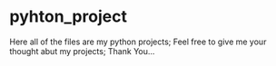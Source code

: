 # pyhton_project
Here all of the files are my python projects;
Feel free to give me your thought abut my projects;
Thank You...

